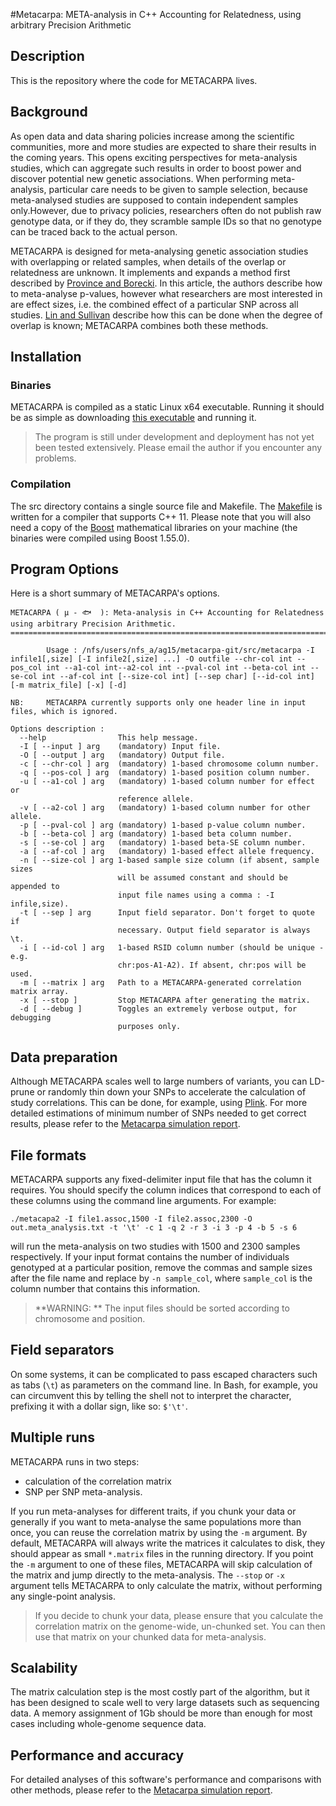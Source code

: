 #Metacarpa: META-analysis in C++ Accounting for Relatedness, using arbitrary Precision Arithmetic

## Description
This is the repository where the code for METACARPA lives. 

## Background
As open data and data sharing policies increase among the scientific communities, more and more studies are expected to share their results in the coming years. This opens exciting perspectives for meta-analysis studies, which can aggregate such results in order to boost power and discover potential new genetic associations. When performing meta-analysis, particular care needs to be given to sample selection, because meta-analysed studies are supposed to contain independent samples only.However, due to privacy policies, researchers often do not publish raw genotype data, or if they do, they scramble sample IDs so that no genotype can be traced back to the actual person.

METACARPA is designed for meta-analysing genetic association studies with overlapping or related samples, when details of the overlap or relatedness are unknown. It implements and expands a method first described by [Province and Borecki](http://www.ncbi.nlm.nih.gov/pmc/articles/PMC3773990/). In this article, the authors describe how to meta-analyse p-values, however what researchers are most interested in are effect sizes, i.e. the combined effect of a particular SNP across all studies. [Lin and Sullivan](http://www.ncbi.nlm.nih.gov/pubmed/20004761) describe how this can be done when the degree of overlap is known; METACARPA combines both these methods.

## Installation

### Binaries

METACARPA is compiled as a static Linux x64 executable. Running it should be as simple as downloading [this executable](https://bitbucket.org/agilly/metacarpa/downloads/metacarpa) and running it. 

> The program is still under development and deployment has not yet been tested extensively. Please email the author if you encounter any problems.

### Compilation

The src directory contains a single source file and Makefile. The [Makefile](src/Makefile) is written for a compiler that supports C++ 11. Please note that you will also need a copy of the [Boost](http://www.boost.org) mathematical libraries on your machine (the binaries were compiled using Boost 1.55.0).

## Program Options

Here is a short summary of METACARPA's options. 
```
METACARPA ( μ - 🐟  ): Meta-analysis in C++ Accounting for Relatedness using arbitrary Precision Arithmetic.
===========================================================================================================

        Usage : /nfs/users/nfs_a/ag15/metacarpa-git/src/metacarpa -I infile1[,size] [-I infile2[,size] ...] -O outfile --chr-col int --pos_col int --a1-col int--a2-col int --pval-col int --beta-col int --se-col int --af-col int [--size-col int] [--sep char] [--id-col int] [-m matrix_file] [-x] [-d]

NB:     METACARPA currently supports only one header line in input files, which is ignored.

Options description :
  --help                This help message.
  -I [ --input ] arg    (mandatory) Input file.
  -O [ --output ] arg   (mandatory) Output file.
  -c [ --chr-col ] arg  (mandatory) 1-based chromosome column number.
  -q [ --pos-col ] arg  (mandatory) 1-based position column number.
  -u [ --a1-col ] arg   (mandatory) 1-based column number for effect or
                        reference allele.
  -v [ --a2-col ] arg   (mandatory) 1-based column number for other allele.
  -p [ --pval-col ] arg (mandatory) 1-based p-value column number.
  -b [ --beta-col ] arg (mandatory) 1-based beta column number.
  -s [ --se-col ] arg   (mandatory) 1-based beta-SE column number.
  -a [ --af-col ] arg   (mandatory) 1-based effect allele frequency.
  -n [ --size-col ] arg 1-based sample size column (if absent, sample sizes
                        will be assumed constant and should be appended to
                        input file names using a comma : -I infile,size).
  -t [ --sep ] arg      Input field separator. Don't forget to quote if
                        necessary. Output field separator is always \t.
  -i [ --id-col ] arg   1-based RSID column number (should be unique - e.g.
                        chr:pos-A1-A2). If absent, chr:pos will be used.
  -m [ --matrix ] arg   Path to a METACARPA-generated correlation matrix array.
  -x [ --stop ]         Stop METACARPA after generating the matrix.
  -d [ --debug ]        Toggles an extremely verbose output, for debugging
                        purposes only.
```

## Data preparation

Although METACARPA scales well to large numbers of variants, you can LD-prune or randomly thin down your SNPs to accelerate the calculation of study correlations. This can be done, for example, using [Plink](http://cog-genomics.org/plink2/). For more detailed estimations of minimum number of SNPs needed to get correct results, please refer to the [Metacarpa simulation report](bitbucket.org/agilly/metacarpa-simulation).

## File formats

METACARPA supports any fixed-delimiter input file that has the column it requires. You should specify the column indices that correspond to each of these columns using the command line arguments. For example:

`./metacapa2 -I file1.assoc,1500 -I file2.assoc,2300 -O out.meta_analysis.txt -t '\t' -c 1 -q 2 -r 3 -i 3 -p 4 -b 5 -s 6`

will run the meta-analysis on two studies with $1500$ and $2300$ samples respectively. If your input format contains the number of individuals genotyped at a particular position, remove the commas and sample sizes after the file name and replace by `-n sample_col`, where `sample_col` is the column number that contains this information.

> **WARNING: ** The input files should be sorted according to chromosome and position.

## Field separators

On some systems, it can be complicated to pass escaped characters such as tabs (`\t`) as parameters on the command line. In Bash, for example, you can circumvent this by telling the shell not to interpret the character, prefixing it with a dollar sign, like so: `$'\t'`.

## Multiple runs

METACARPA runs in two steps:

* calculation of the correlation matrix
* SNP per SNP meta-analysis.

If you run meta-analyses for different traits, if you chunk your data or generally if you want to meta-analyse the same populations more than once, you can reuse the correlation matrix by using the `-m` argument. By default, METACARPA will always write the matrices it calculates to disk, they should appear as small `*.matrix` files in the running directory. If you point the `-m` argument to one of these files, METACARPA will skip calculation of the matrix and jump directly to the meta-analysis. The `--stop` or `-x` argument tells METACARPA to only calculate the matrix, without performing any single-point analysis. 

> If you decide to chunk your data, please ensure that you calculate the correlation matrix on the genome-wide, un-chunked set. You can then use that matrix on your chunked data for meta-analysis.

## Scalability

The matrix calculation step is the most costly part of the algorithm, but it has been designed to scale well to very large datasets such as sequencing data. A memory assignment of 1Gb should be more than enough for most cases including whole-genome sequence data.

## Performance and accuracy

For detailed analyses of this software's performance and comparisons with other methods, please refer to the [Metacarpa simulation report](bitbucket.org/agilly/metacarpa-simulation).